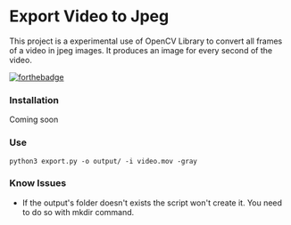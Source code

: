 # Export Video to Jpeg
This project is a experimental use of OpenCV Library to convert all frames of a video in jpeg images. It produces an image for every second of the video.

[![forthebadge](https://forthebadge.com/images/badges/made-with-python.svg)](https://forthebadge.com)

### Installation
Coming soon

### Use
```
python3 export.py -o output/ -i video.mov -gray
```

### Know Issues
- If the output's folder doesn't exists the script won't create it. You need to do so with mkdir command.